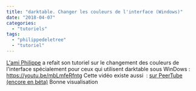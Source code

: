 ```yaml
---
title: "darktable. Changer les couleurs de l'interface (Windows)"
date: "2018-04-07"
categories: 
  - "tutoriels"
tags: 
  - "philippedeletree"
  - "tutoriel"
---
```


[L'ami Philippe](https://www.youtube.com/channel/UCyuC63yBPP5vteLZ-l7T8OA) a refait son tutoriel sur le changement des couleurs de l'interface spécialement pour ceux qui utilisent darktable sous WinDows : https://youtu.be/mbLmfeRfntg Cette vidéo existe aussi  : [sur PeerTube (encore en béta)](https://peertube.mastodon.host/videos/watch/27319e9d-cf8c-491d-b0b9-3b0dc375fab4) Bonne visualisation
